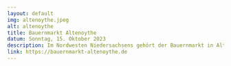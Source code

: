 ```yaml
---
layout: default
img: altenoythe.jpeg
alt: altenoythe
title: Bauernmarkt Altenoythe
datum: Sonntag, 15. Oktober 2023
description: Im Nordwesten Niedersachsens gehört der Bauernmarkt in Altenoythe zu einer der größten und beliebtesten Veranstaltung bäuerlicher Direktvermarktung.
link: https://bauernmarkt-altenoythe.de
---
```

